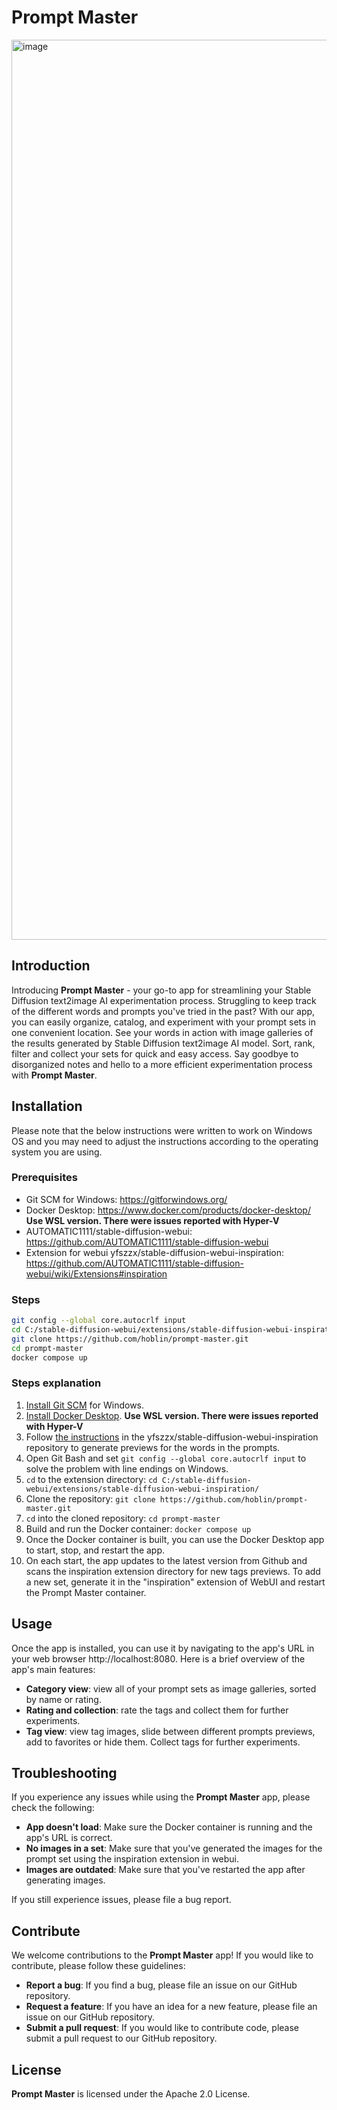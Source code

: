 # Prompt Master

<img width="1440" alt="image" src="https://user-images.githubusercontent.com/28090/218661549-b53bdac7-28f4-466c-b538-f8c7b36c90f7.png">

## Introduction

Introducing **Prompt Master** - your go-to app for streamlining your Stable Diffusion text2image AI experimentation process. Struggling to keep track of the different words and prompts you've tried in the past? With our app, you can easily organize, catalog, and experiment with your prompt sets in one convenient location. See your words in action with image galleries of the results generated by Stable Diffusion text2image AI model. Sort, rank, filter and collect your sets for quick and easy access. Say goodbye to disorganized notes and hello to a more efficient experimentation process with **Prompt Master**.

## Installation

Please note that the below instructions were written to work on Windows OS and you may need to adjust the instructions according to the operating system you are using.

### Prerequisites

- Git SCM for Windows: https://gitforwindows.org/
- Docker Desktop: https://www.docker.com/products/docker-desktop/ **Use WSL version. There were issues reported with Hyper-V**
- AUTOMATIC1111/stable-diffusion-webui: https://github.com/AUTOMATIC1111/stable-diffusion-webui
- Extension for webui yfszzx/stable-diffusion-webui-inspiration: https://github.com/AUTOMATIC1111/stable-diffusion-webui/wiki/Extensions#inspiration

### Steps

```bash
git config --global core.autocrlf input
cd C:/stable-diffusion-webui/extensions/stable-diffusion-webui-inspiration/
git clone https://github.com/hoblin/prompt-master.git
cd prompt-master
docker compose up
```

### Steps explanation

1. [Install Git SCM](https://gitforwindows.org/) for Windows.
2. [Install Docker Desktop](https://www.docker.com/products/docker-desktop/). **Use WSL version. There were issues reported with Hyper-V**
3. Follow [the instructions](https://github.com/yfszzx/stable-diffusion-webui-inspiration#using-txt2img-inspiration) in the yfszzx/stable-diffusion-webui-inspiration repository to generate previews for the words in the prompts.
4. Open Git Bash and set `git config --global core.autocrlf input` to solve the problem with line endings on Windows.
5. `cd` to the extension directory: `cd C:/stable-diffusion-webui/extensions/stable-diffusion-webui-inspiration/`
6. Clone the repository: `git clone https://github.com/hoblin/prompt-master.git`
7. `cd` into the cloned repository: `cd prompt-master`
8. Build and run the Docker container: `docker compose up`
9. Once the Docker container is built, you can use the Docker Desktop app to start, stop, and restart the app.
10. On each start, the app updates to the latest version from Github and scans the inspiration extension directory for new tags previews. To add a new set, generate it in the "inspiration" extension of WebUI and restart the Prompt Master container.

## Usage

Once the app is installed, you can use it by navigating to the app's URL in your web browser http://localhost:8080. Here is a brief overview of the app's main features:

- **Category view**: view all of your prompt sets as image galleries, sorted by name or rating.
  <!-- - **Filter and search**: filter your prompt sets by tags and use a search bar to quickly find specific sets. -->
  <!-- - **Prompt set view**: view a specific prompt set and all the images generated by it. -->
- **Rating and collection**: rate the tags and collect them for further experiments.
- **Tag view**: view tag images, slide between different prompts previews, add to favorites or hide them. Collect tags for further experiments.

<!-- Please refer to the in-app help for detailed information about all of the features and how to use them. -->

<!-- ## Examples

Here are a couple of examples of tasks you can perform using the **Prompt Master** app:

- **View all your prompt sets**: Navigate to the Catalog view in the app to see all of your prompt sets as image galleries, sorted by name or date created.
- **Filter your prompt sets by tag**: Use the filter feature to view only the prompt sets that have a specific tag. For example, you can filter by the tag "landscapes" to see all the prompt sets that have images of landscapes.
- **Collect prompt sets for further experiments**: Use the collection feature to group prompt sets that are similar or have some other characteristics that are interesting to you. -->

## Troubleshooting

If you experience any issues while using the **Prompt Master** app, please check the following:

- **App doesn't load**: Make sure the Docker container is running and the app's URL is correct.
- **No images in a set**: Make sure that you've generated the images for the prompt set using the inspiration extension in webui.
- **Images are outdated**: Make sure that you've restarted the app after generating images.

If you still experience issues, please file a bug report.

## Contribute

We welcome contributions to the **Prompt Master** app! If you would like to contribute, please follow these guidelines:

- **Report a bug**: If you find a bug, please file an issue on our GitHub repository.
- **Request a feature**: If you have an idea for a new feature, please file an issue on our GitHub repository.
- **Submit a pull request**: If you would like to contribute code, please submit a pull request to our GitHub repository.

## License

**Prompt Master** is licensed under the Apache 2.0 License.

<!-- Please see the [LICENSE](https://github.com/hoblin/prompt-master/blob/main/LICENSE) file for more information. -->
